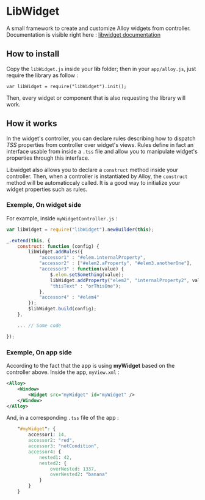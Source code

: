 # LibWidget
A small framework to create and customize Alloy widgets from controller. Documentation is visible
right here : [libwidget documentation](http://ktorz.github.io/libwidget)

## How to install

Copy the `libWidget.js` inside your **lib** folder; then in your `app/alloy.js`, just require the
library as follow :

`var libWidget = require("libWidget").init();`

Then, every widget or component that is also requesting the library will work.

## How it works
In the widget's controller, you can declare rules describing how to dispatch *TSS* properties from
controller over widget's views. 
Rules define in fact an interface usable from inside a `.tss` file and allow you to manipulate
widget's properties through this interface. 

Libwidget also allows you to declare a `construct` method inside your controller. Then, when a
controller is instantiated by Alloy, the `construct` method will be automaticcaly called. It is a
good way to initialize your widget properties such as rules. 

### Exemple, On widget side
For example, inside `myWidgetController.js` :

```javascript
var libWidget = require("libWidget").newBuilder(this);

_.extend(this, {
    construct: function (config) {
        libWidget.addRules({
            "accessor1" : "#elem.internalProperty", 
            "accessor2" : ["#elem2.aProperty", "#elem3.anotherOne"],
            "accessor3" : function(value) {
                $.elem.setSomething(value);
                libWidget.addProperty("elem2", "internalProperty2", value == "condition" ?
                "thisText" : "orThisOne");
            },
            "accessor4" : "#elem4"
        });
        $libWidget.build(config);
    },

    ... // Some code 

});
```
### Exemple, On app side
According to the fact that the app is using **myWidget** based on the controller above. Inside the
app, `myView.xml` :

```xml
<Alloy>
    <Window>
        <Widget src="myWidget" id="myWidget" />
    </Window>
</Alloy>
```

And, in a corresponding `.tss` file of the app : 

```css
    "#myWidget": {
        accessor1: 14,
        accessor2: "red",
        accessor3: "notCondition",
        accessor4: {
            nested1: 42,
            nested2: {
                overNested: 1337,
                overNested2: "banana"
            }   
        }
    }
```
